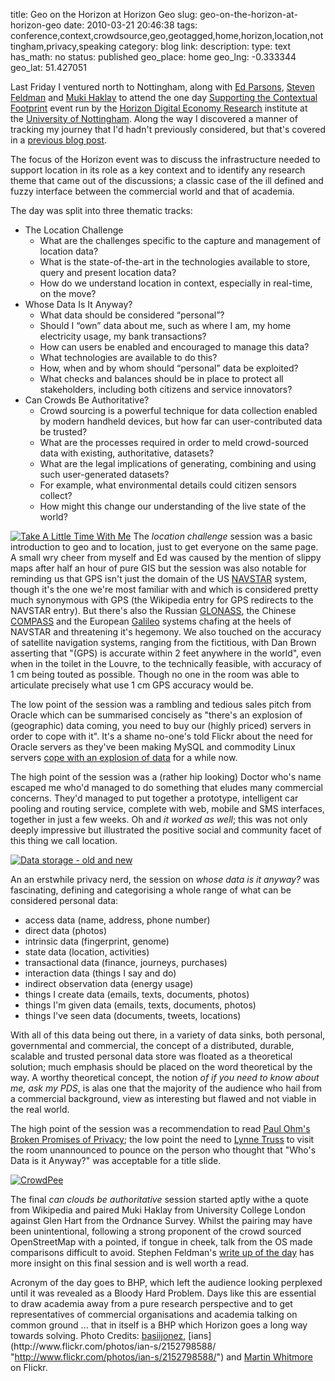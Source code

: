 title: Geo on the Horizon at Horizon Geo
slug: geo-on-the-horizon-at-horizon-geo
date: 2010-03-21 20:46:38
tags: conference,context,crowdsource,geo,geotagged,home,horizon,location,nottingham,privacy,speaking
category: blog
link: 
description: 
type: text
has_math: no
status: published
geo_place: home
geo_lng: -0.333344
geo_lat: 51.427051

Last Friday I ventured north to Nottingham, along with [Ed Parsons](http://twitter.com/edparsons/ "http://twitter.com/edparsons/"), [Steven Feldman](http://twitter.com/stevenfeldman/ "http://twitter.com/stevenfeldman/") and [Muki Haklay](http://twitter.com/mhaklay "http://twitter.com/mhaklay") to attend the one day [Supporting the Contextual Footprint](https://www.horizon.ac.uk/news/news-events/39-events/89-supporting-the-contextual-footprint-infrastructure-challenges-theme-day.html "https://www.horizon.ac.uk/news/news-events/39-events/89-supporting-the-contextual-footprint-infrastructure-challenges-theme-day.html") event run by the [Horizon Digital Economy Research](https://www.horizon.ac.uk/ "https://www.horizon.ac.uk/") institute at the [University of Nottingham](http://nottingham.ac.uk/ "http://nottingham.ac.uk/"). Along the way I discovered a manner of tracking my journey that I'd hadn't previously considered, but that's covered in a [previous blog post](/2010/03/20/deliberately-and-unexpectedly-tracking-my-journey/ "/2010/03/20/deliberately-and-unexpectedly-tracking-my-journey/").

The focus of the Horizon event was to discuss the infrastructure needed to support location in its role as a key context and to identify any research theme that came out of the discussions; a classic case of the ill defined and fuzzy interface between the commercial world and that of academia.

<!-- TEASER_END -->

The day was split into three thematic tracks:


* The Location Challenge
	+ What are the challenges specific to the capture and management of location data?
	+ What is the state-of-the-art in the technologies available to store, query and present location data?
	+ How do we understand location in context, especially in real-time, on the move?
* Whose Data Is It Anyway?
	+ What data should be considered “personal”?
	+ Should I “own” data about me, such as where I am, my home electricity usage, my bank transactions?
	+ How can users be enabled and encouraged to manage this data?
	+ What technologies are available to do this?
	+ How, when and by whom should “personal” data be exploited?
	+ What checks and balances should be in place to protect all stakeholders, including both citizens and service innovators?
* Can Crowds Be Authoritative?
	+ Crowd sourcing is a powerful technique for data collection enabled by modern handheld devices, but how far can user-contributed data be trusted?
	+ What are the processes required in order to meld crowd-sourced data with existing, authoritative, datasets?
	+ What are the legal implications of generating, combining and using such user-generated datasets?
	+ For example, what environmental details could citizen sensors collect?
	+ How might this change our understanding of the live state of the world?


[![Take A Little Time With Me](http://farm5.static.flickr.com/4013/4430594002_4c2f7d078b_d.jpg)](http://www.flickr.com/photos/basil_j/4430594002/ "Take A Little Time With Me")
The *location challenge* session was a basic introduction to geo and to location, just to get everyone on the same page. A small wry cheer from myself and Ed was caused by the mention of slippy maps after half an hour of pure GIS but the session was also notable for reminding us that GPS isn't just the domain of the US [NAVSTAR](http://en.wikipedia.org/wiki/NAVSTAR "http://en.wikipedia.org/wiki/NAVSTAR") system, though it's the one we're most familiar with and which is considered pretty much synonymous with GPS (the Wikipedia entry for GPS redirects to the NAVSTAR entry). But there's also the Russian [GLONASS](http://en.wikipedia.org/wiki/GLONASS "http://en.wikipedia.org/wiki/GLONASS"), the Chinese [COMPASS](http://en.wikipedia.org/wiki/Beidou_navigation_system "http://en.wikipedia.org/wiki/Beidou_navigation_system") and the European [Galileo](http://en.wikipedia.org/wiki/Galileo_(satellite_navigation) "http://en.wikipedia.org/wiki/Galileo_(satellite_navigation)") systems chafing at the heels of NAVSTAR and threatening it's hegemony. We also touched on the accuracy of satellite navigation systems, ranging from the fictitious, with Dan Brown asserting that "(GPS) is accurate within 2 feet anywhere in the world", even when in the toilet in the Louvre, to the technically feasible, with accuracy of 1 cm being touted as possible. Though no one in the room was able to articulate precisely what use 1 cm GPS accuracy would be.

The low point of the session was a rambling and tedious sales pitch from Oracle which can be summarised concisely as "there's an explosion of (geographic) data coming, you need to buy our (highly priced) servers in order to cope with it". It's a shame no-one's told Flickr about the need for Oracle servers as they've been making MySQL and commodity Linux servers [cope with an explosion of data](http://code.flickr.com/blog/2010/02/08/using-abusing-and-scaling-mysql-at-flickr/ "http://code.flickr.com/blog/2010/02/08/using-abusing-and-scaling-mysql-at-flickr/") for a while now.

The high point of the session was a (rather hip looking) Doctor who's name escaped me who'd managed to do something that eludes many commercial concerns. They'd managed to put together a prototype, intelligent car pooling and routing service, complete with web, mobile and SMS interfaces, together in just a few weeks. Oh and *it worked as well*; this was not only deeply impressive but illustrated the positive social and community facet of this thing we call location.

[![Data storage - old and new](http://farm3.static.flickr.com/2375/2152798588_724f8a2f1c_d.jpg)](http://www.flickr.com/photos/ian-s/2152798588/ "Data storage - old and new")

An an erstwhile privacy nerd, the session on *whose data is it anyway?* was fascinating, defining and categorising a whole range of what can be considered personal data:
* access data (name, address, phone number)
* direct data (photos)
* intrinsic data (fingerprint, genome)
* state data (location, activities)
* transactional data (finance, journeys, purchases)
* interaction data (things I say and do)
* indirect observation data (energy usage)
* things I create data (emails, texts, documents, photos)
* things I'm given data (emails, texts, documents, photos)
* things I've seen data (documents, tweets, locations)


With all of this data being out there, in a variety of data sinks, both personal, governmental and commercial, the concept of a distributed, durable, scalable and trusted personal data store was floated as a theoretical solution; much emphasis should be placed on the word theoretical by the way. A worthy theoretical concept, the notion *of if you need to know about me, ask my PDS*, is alas one that the majority of the audience who hail from a commercial background, view as interesting but flawed and not viable in the real world.

The high point of the session was a recommendation to read [Paul Ohm's Broken Promises of Privacy](http://papers.ssrn.com/sol3/papers.cfm?abstract_id=1450006 "http://papers.ssrn.com/sol3/papers.cfm?abstract_id=1450006"); the low point the need to [Lynne Truss](http://www.lynnetruss.com/pages/content/index.asp?PageID=8 "http://www.lynnetruss.com/pages/content/index.asp?PageID=8") to visit the room unannounced to pounce on the person who thought that "Who's Data is it Anyway?" was acceptable for a title slide.

[![CrowdPee](http://farm3.static.flickr.com/2613/4185729548_83040116ec_d.jpg)](http://www.flickr.com/photos/rustychainsaw/4185729548/ "CrowdPee")

The final *can clouds be authoritative* session started aptly withe a quote from Wikipedia and paired Muki Haklay from University College London against Glen Hart from the Ordnance Survey. Whilst the pairing may have been unintentional, following a strong proponent of the crowd sourced OpenStreetMap with a pointed, if tongue in cheek, talk from the OS made comparisons difficult to avoid. Stephen Feldman's [write up of the day](http://giscussions.blogspot.com/2010/03/few-bhps-on-horizon.html "http://giscussions.blogspot.com/2010/03/few-bhps-on-horizon.html") has more insight on this final session and is well worth a read.

Acronym of the day goes to BHP, which left the audience looking perplexed until it was revealed as a Bloody Hard Problem. Days like this are essential to draw academia away from a pure research perspective and to get representatives of commercial organisations and academia talking on common ground ... that in itself is a BHP which Horizon goes a long way towards solving.
Photo Credits: [basiijonez](http://www.flickr.com/photos/basil_j/4430594002/ "http://www.flickr.com/photos/basil_j/4430594002/"), [ians](http://www.flickr.com/photos/ian-s/2152798588/ "http://www.flickr.com/photos/ian-s/2152798588/") and [Martin Whitmore](http://www.flickr.com/photos/rustychainsaw/4185729548/ "http://www.flickr.com/photos/rustychainsaw/4185729548/") on Flickr.


